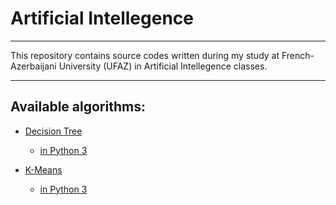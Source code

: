 # Artificial Intellegence
---
This repository contains source codes written during my study at French-Azerbaijani University (UFAZ) in Artificial Intellegence classes.

---
## Available algorithms:
* [Decision Tree](./decision_tree/)
    * [in Python 3](./decision_tree/python/)

* [K-Means](./k_means/)
    * [in Python 3](./k_means/python/)